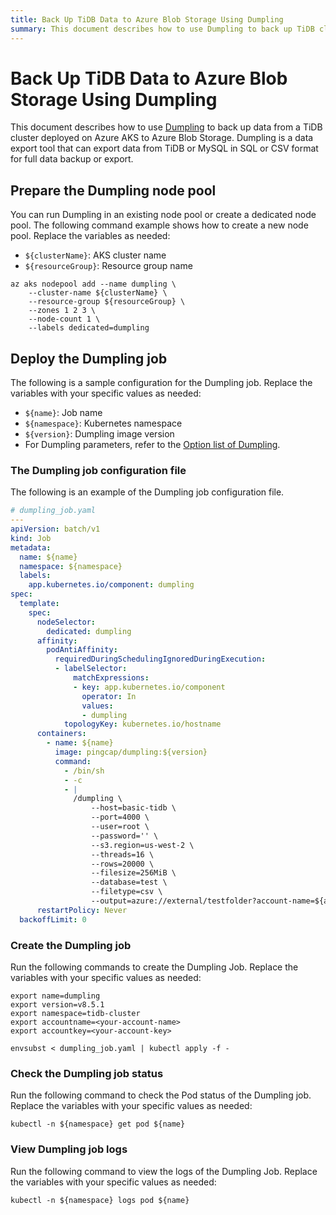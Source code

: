 ```yaml
---
title: Back Up TiDB Data to Azure Blob Storage Using Dumpling
summary: This document describes how to use Dumpling to back up TiDB cluster data to Azure Blob Storage.
---
```


# Back Up TiDB Data to Azure Blob Storage Using Dumpling

This document describes how to use [Dumpling](https://docs.pingcap.com/tidb/stable/dumpling-overview/) to back up data from a TiDB cluster deployed on Azure AKS to Azure Blob Storage. Dumpling is a data export tool that can export data from TiDB or MySQL in SQL or CSV format for full data backup or export.

## Prepare the Dumpling node pool

You can run Dumpling in an existing node pool or create a dedicated node pool. The following command example shows how to create a new node pool. Replace the variables as needed:

- `${clusterName}`: AKS cluster name
- `${resourceGroup}`: Resource group name

```shell
az aks nodepool add --name dumpling \
    --cluster-name ${clusterName} \
    --resource-group ${resourceGroup} \
    --zones 1 2 3 \
    --node-count 1 \
    --labels dedicated=dumpling
```

## Deploy the Dumpling job

The following is a sample configuration for the Dumpling job. Replace the variables with your specific values as needed:

- `${name}`: Job name
- `${namespace}`: Kubernetes namespace
- `${version}`: Dumpling image version
- For Dumpling parameters, refer to the [Option list of Dumpling](https://docs.pingcap.com/tidb/stable/dumpling-overview/#option-list-of-dumpling).

### The Dumpling job configuration file

The following is an example of the Dumpling job configuration file.

```yaml
# dumpling_job.yaml
---
apiVersion: batch/v1
kind: Job
metadata:
  name: ${name}
  namespace: ${namespace}
  labels:
    app.kubernetes.io/component: dumpling
spec:
  template:
    spec:
      nodeSelector:
        dedicated: dumpling
      affinity:
        podAntiAffinity:
          requiredDuringSchedulingIgnoredDuringExecution:
          - labelSelector:
              matchExpressions:
              - key: app.kubernetes.io/component
                operator: In
                values:
                - dumpling
            topologyKey: kubernetes.io/hostname
      containers:
        - name: ${name}
          image: pingcap/dumpling:${version}
          command:
            - /bin/sh
            - -c
            - |
              /dumpling \
                  --host=basic-tidb \
                  --port=4000 \
                  --user=root \
                  --password='' \
                  --s3.region=us-west-2 \
                  --threads=16 \
                  --rows=20000 \
                  --filesize=256MiB \
                  --database=test \
                  --filetype=csv \
                  --output=azure://external/testfolder?account-name=${accountname}&account-key=${accountkey}
      restartPolicy: Never
  backoffLimit: 0
```

### Create the Dumpling job

Run the following commands to create the Dumpling Job. Replace the variables with your specific values as needed:

```shell
export name=dumpling
export version=v8.5.1
export namespace=tidb-cluster
export accountname=<your-account-name>
export accountkey=<your-account-key>

envsubst < dumpling_job.yaml | kubectl apply -f -
```

### Check the Dumpling job status

Run the following command to check the Pod status of the Dumpling job. Replace the variables with your specific values as needed:

```shell
kubectl -n ${namespace} get pod ${name}
```

### View Dumpling job logs

Run the following command to view the logs of the Dumpling Job. Replace the variables with your specific values as needed:

```shell
kubectl -n ${namespace} logs pod ${name}
```